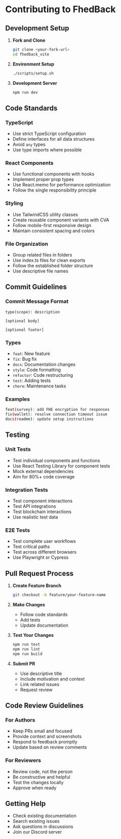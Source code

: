 # Contributing to FhedBack

## Development Setup

1. **Fork and Clone**
   ```bash
   git clone <your-fork-url>
   cd fhedback_vite
   ```

2. **Environment Setup**
   ```bash
   ./scripts/setup.sh
   ```

3. **Development Server**
   ```bash
   npm run dev
   ```

## Code Standards

### TypeScript
- Use strict TypeScript configuration
- Define interfaces for all data structures
- Avoid `any` types
- Use type imports where possible

### React Components
- Use functional components with hooks
- Implement proper prop types
- Use React.memo for performance optimization
- Follow the single responsibility principle

### Styling
- Use TailwindCSS utility classes
- Create reusable component variants with CVA
- Follow mobile-first responsive design
- Maintain consistent spacing and colors

### File Organization
- Group related files in folders
- Use index.ts files for clean exports
- Follow the established folder structure
- Use descriptive file names

## Commit Guidelines

### Commit Message Format
```
type(scope): description

[optional body]

[optional footer]
```

### Types
- `feat`: New feature
- `fix`: Bug fix
- `docs`: Documentation changes
- `style`: Code formatting
- `refactor`: Code restructuring
- `test`: Adding tests
- `chore`: Maintenance tasks

### Examples
```bash
feat(survey): add FHE encryption for responses
fix(wallet): resolve connection timeout issue
docs(readme): update setup instructions
```

## Testing

### Unit Tests
- Test individual components and functions
- Use React Testing Library for component tests
- Mock external dependencies
- Aim for 80%+ code coverage

### Integration Tests
- Test component interactions
- Test API integrations
- Test blockchain interactions
- Use realistic test data

### E2E Tests
- Test complete user workflows
- Test critical paths
- Test across different browsers
- Use Playwright or Cypress

## Pull Request Process

1. **Create Feature Branch**
   ```bash
   git checkout -b feature/your-feature-name
   ```

2. **Make Changes**
   - Follow code standards
   - Add tests
   - Update documentation

3. **Test Your Changes**
   ```bash
   npm run test
   npm run lint
   npm run build
   ```

4. **Submit PR**
   - Use descriptive title
   - Include motivation and context
   - Link related issues
   - Request review

## Code Review Guidelines

### For Authors
- Keep PRs small and focused
- Provide context and screenshots
- Respond to feedback promptly
- Update based on review comments

### For Reviewers
- Review code, not the person
- Be constructive and helpful
- Test the changes locally
- Approve when ready

## Getting Help

- Check existing documentation
- Search existing issues
- Ask questions in discussions
- Join our Discord server
